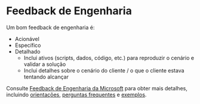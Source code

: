 # Feedback de Engenharia

Um bom feedback de engenharia é:

- Acionável
- Específico
- Detalhado
  - Inclui ativos (scripts, dados, código, etc.) para reproduzir o cenário e validar a solução
  - Inclui detalhes sobre o cenário do cliente / o que o cliente estava tentando alcançar

Consulte [Feedback de Engenharia da Microsoft](../../engineering-feedback/README.md) para obter mais detalhes, incluindo [orientações](../../engineering-feedback/feedback-guidance.md), [perguntas frequentes](../../engineering-feedback/feedback-faq.md) e [exemplos](../../engineering-feedback/feedback-examples.md).
